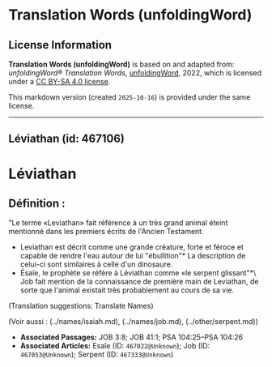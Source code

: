 # Translation Words (unfoldingWord)

## License Information

**Translation Words (unfoldingWord)** is based on and adapted from: _unfoldingWord® Translation Words_, [unfoldingWord](https://unfoldingword.org/utw), 2022, which is licensed under a [CC BY-SA 4.0 license](https://creativecommons.org/licenses/by-sa/4.0/legalcode.en).

This markdown version (created `2025-10-16`) is provided under the same license.



--------------------------------

## Léviathan (id: 467106)

Léviathan
=========

Définition :
------------

"Le terme «Leviathan» fait référence à un très grand animal éteint mentionné dans les premiers écrits de l'Ancien Testament.

* Leviathan est décrit comme une grande créature, forte et féroce et capable de rendre l'eau autour de lui "ébullition"\* La description de celui\-ci sont similaires à celle d'un dinosaure.
* Ésaïe, le prophète se réfère à Léviathan comme «le serpent glissant"\*\\ Job fait mention de la connaissance de première main de Leviathan, de sorte que l'animal existait très probablement au cours de sa vie.

(Translation suggestions: Translate Names)

(Voir aussi : (../names/isaiah.md), (../names/job.md), (../other/serpent.md))

* **Associated Passages:** JOB 3:8; JOB 41:1; PSA 104:25–PSA 104:26
* **Associated Articles:** Esaîe (ID: `467022@Unknown`); Job (ID: `467053@Unknown`); Serpent (ID: `467333@Unknown`)

